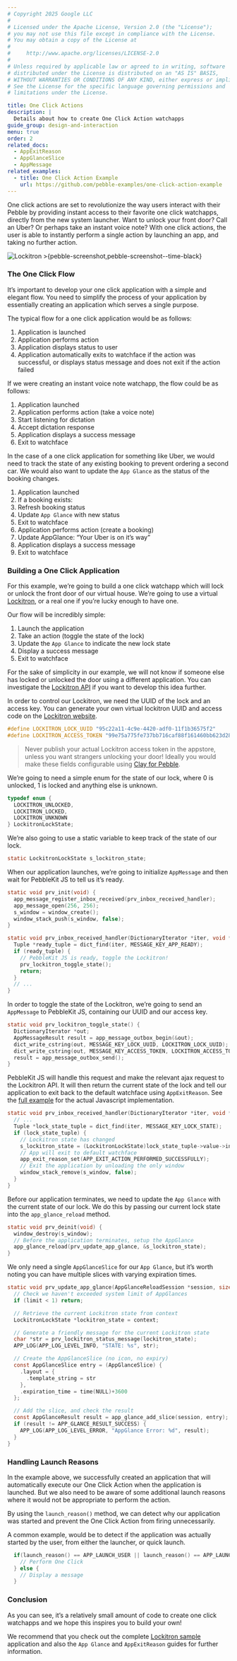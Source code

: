```yaml
---
# Copyright 2025 Google LLC
#
# Licensed under the Apache License, Version 2.0 (the "License");
# you may not use this file except in compliance with the License.
# You may obtain a copy of the License at
#
#     http://www.apache.org/licenses/LICENSE-2.0
#
# Unless required by applicable law or agreed to in writing, software
# distributed under the License is distributed on an "AS IS" BASIS,
# WITHOUT WARRANTIES OR CONDITIONS OF ANY KIND, either express or implied.
# See the License for the specific language governing permissions and
# limitations under the License.

title: One Click Actions
description: |
  Details about how to create One Click Action watchapps
guide_group: design-and-interaction
menu: true
order: 2
related_docs:
  - AppExitReason
  - AppGlanceSlice
  - AppMessage
related_examples:
  - title: One Click Action Example
    url: https://github.com/pebble-examples/one-click-action-example
---
```


One click actions are set to revolutionize the way users interact with their
Pebble by providing instant access to their favorite one click watchapps,
directly from the new system launcher. Want to unlock your front door?
Call an Uber? Or perhaps take an instant voice note? With one click actions,
the user is able to instantly perform a single action by launching an app, and
taking no further action.

![Lockitron >{pebble-screenshot,pebble-screenshot--time-black}](/images/guides/design-and-interaction/lockitron.png)

### The One Click Flow

It’s important to develop your one click application with a simple and elegant
flow. You need to simplify the process of your application by essentially
creating an application which serves a single purpose.

The typical flow for a one click application would be as follows:

1. Application is launched
2. Application performs action
3. Application displays status to user
4. Application automatically exits to watchface if the action was successful,
or displays status message and does not exit if the action failed

If we were creating an instant voice note watchapp, the flow could be as
follows:

1. Application launched
2. Application performs action (take a voice note)
  1. Start listening for dictation
  2. Accept dictation response
3. Application displays a success message
4. Exit to watchface

In the case of a one click application for something like Uber, we would need to
track the state of any existing booking to prevent ordering a second car. We
would also want to update the ``App Glance``
as the status of the booking changes.

1. Application launched
2. If a booking exists:
  1. Refresh booking status
  2. Update ``App Glance`` with new status
  3. Exit to watchface
3. Application performs action (create a booking)
  1. Update AppGlance: “Your Uber is on it’s way”
  2. Application displays a success message
  3. Exit to watchface

### Building a One Click Application

For this example, we’re going to build a one click watchapp which will lock or
unlock the front door of our virtual house. We’re going to use a virtual
[Lockitron](https://lockitron.com/), or a real one if you’re lucky enough to
have one.

Our flow will be incredibly simple:

1. Launch the application
2. Take an action (toggle the state of the lock)
3. Update the ``App Glance`` to indicate the new lock state
4. Display a success message
5. Exit to watchface

For the sake of simplicity in our example, we will not know if someone else has
locked or unlocked the door using a different application. You can investigate
the [Lockitron API](http://api.lockitron.com) if you want to develop this idea
further.

In order to control our Lockitron, we need the UUID of the lock and an access
key. You can generate your own virtual lockitron UUID and access code on the
[Lockitron website](https://api.lockitron.com/v1/getting_started/virtual_locks).

```c
#define LOCKITRON_LOCK_UUID "95c22a11-4c9e-4420-adf0-11f1b36575f2"
#define LOCKITRON_ACCESS_TOKEN "99e75a775fe737bb716caf88f161460bb623d283c3561c833480f0834335668b"
```

> Never publish your actual Lockitron access token in the appstore, unless you
want strangers unlocking your door! Ideally you would make these fields
configurable using [Clay for Pebble](https://github.com/pebble/clay).

We’re going to need a simple enum for the state of our lock, where 0 is
unlocked, 1 is locked and anything else is unknown.

```c
typedef enum {
  LOCKITRON_UNLOCKED,
  LOCKITRON_LOCKED,
  LOCKITRON_UNKNOWN
} LockitronLockState;
```

We’re also going to use a static variable to keep track of the state of our
lock.

```c
static LockitronLockState s_lockitron_state;
```

When our application launches, we’re going to initialize ``AppMessage`` and
then wait for PebbleKit JS to tell us it’s ready.

```c
static void prv_init(void) {
  app_message_register_inbox_received(prv_inbox_received_handler);
  app_message_open(256, 256);
  s_window = window_create();
  window_stack_push(s_window, false);
}

static void prv_inbox_received_handler(DictionaryIterator *iter, void *context) {
  Tuple *ready_tuple = dict_find(iter, MESSAGE_KEY_APP_READY);
  if (ready_tuple) {
    // PebbleKit JS is ready, toggle the Lockitron!
    prv_lockitron_toggle_state();
    return;
  }
  // ...
}
```

In order to toggle the state of the Lockitron, we’re going to send an
``AppMessage`` to PebbleKit JS, containing our UUID and our access key.

```c
static void prv_lockitron_toggle_state() {
  DictionaryIterator *out;
  AppMessageResult result = app_message_outbox_begin(&out);
  dict_write_cstring(out, MESSAGE_KEY_LOCK_UUID, LOCKITRON_LOCK_UUID);
  dict_write_cstring(out, MESSAGE_KEY_ACCESS_TOKEN, LOCKITRON_ACCESS_TOKEN);
  result = app_message_outbox_send();
}
```

PebbleKit JS will handle this request and make the relevant ajax request to the
Lockitron API. It will then return the current state of the lock and tell our
application to exit back to the default watchface using
``AppExitReason``. See the
[full example](https://github.com/pebble-examples/one-click-action-example) for
the actual Javascript implementation.

```c
static void prv_inbox_received_handler(DictionaryIterator *iter, void *context) {
  // ...
  Tuple *lock_state_tuple = dict_find(iter, MESSAGE_KEY_LOCK_STATE);
  if (lock_state_tuple) {
    // Lockitron state has changed
    s_lockitron_state = (LockitronLockState)lock_state_tuple->value->int32;
    // App will exit to default watchface
    app_exit_reason_set(APP_EXIT_ACTION_PERFORMED_SUCCESSFULLY);
    // Exit the application by unloading the only window
    window_stack_remove(s_window, false);
  }
}
```

Before our application terminates, we need to update the
``App Glance`` with the current state
of our lock. We do this by passing our current lock state into the
``app_glance_reload`` method.

```c
static void prv_deinit(void) {
  window_destroy(s_window);
  // Before the application terminates, setup the AppGlance
  app_glance_reload(prv_update_app_glance, &s_lockitron_state);
}
```

We only need a single ``AppGlanceSlice`` for our ``App Glance``, but it’s worth
noting you can have multiple slices with varying expiration times.

```c
static void prv_update_app_glance(AppGlanceReloadSession *session, size_t limit, void *context) {
  // Check we haven't exceeded system limit of AppGlances
  if (limit < 1) return;

  // Retrieve the current Lockitron state from context
  LockitronLockState *lockitron_state = context;

  // Generate a friendly message for the current Lockitron state
  char *str = prv_lockitron_status_message(lockitron_state);
  APP_LOG(APP_LOG_LEVEL_INFO, "STATE: %s", str);

  // Create the AppGlanceSlice (no icon, no expiry)
  const AppGlanceSlice entry = (AppGlanceSlice) {
    .layout = {
      .template_string = str
    },
    .expiration_time = time(NULL)+3600
  };

  // Add the slice, and check the result
  const AppGlanceResult result = app_glance_add_slice(session, entry);
  if (result != APP_GLANCE_RESULT_SUCCESS) {
    APP_LOG(APP_LOG_LEVEL_ERROR, "AppGlance Error: %d", result);
  }
}
```

### Handling Launch Reasons

In the example above, we successfully created an application that will
automatically execute our One Click Action when the application is launched.
But we also need to be aware of some additional launch reasons where it would
not be appropriate to perform the action.

By using the ``launch_reason()`` method, we can detect why our application was
started and prevent the One Click Action from firing unnecessarily.

A common example, would be to detect if the application was actually started by
the user, from either the launcher, or quick launch.

```c
  if(launch_reason() == APP_LAUNCH_USER || launch_reason() == APP_LAUNCH_QUICK_LAUNCH) {
    // Perform One Click
  } else {
    // Display a message
  }
```

### Conclusion

As you can see, it’s a relatively small amount of code to create one click
watchapps and we hope this inspires you to build your own!

We recommend that you check out the complete
[Lockitron sample](https://github.com/pebble-examples/one-click-action-example)
application and also the ``App Glance`` and ``AppExitReason`` guides for further
information.
